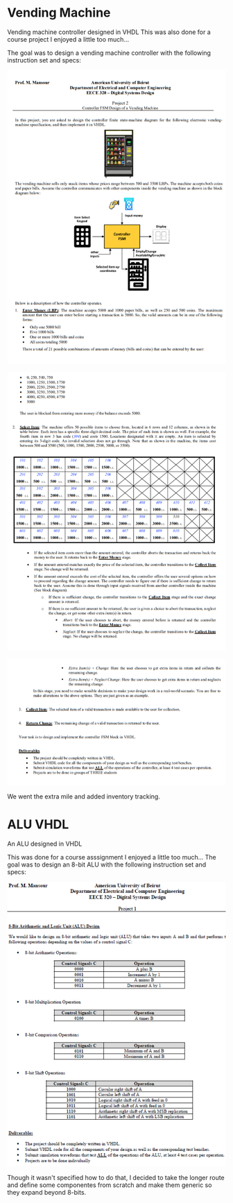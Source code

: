 # Vending Machine

Vending machine controller designed in VHDL
This was also done for a course project I enjoyed a little too much...

The goal was to design a vending machine controller with the following instruction set and specs:
<p align= "center">
  <img src="https://github.com/this-marwan/ALU_VHDL/blob/master/assignmentB_1.PNG?raw=true" alt="assignment pic"/>
</p>
<p align= "center">
  <img src="https://github.com/this-marwan/ALU_VHDL/blob/master/assignmentB_2.PNG?raw=true" alt="assignment pic"/>
</p>
<p align= "center">
  <img src="https://github.com/this-marwan/ALU_VHDL/blob/master/assignmentB_3.PNG?raw=true" alt="assignment pic"/>
</p>

We went the extra mile and added inventory tracking.

# ALU VHDL
An ALU designed in VHDL


This was done for a course asssignment I enjoyed a little too much...
The goal was to design an 8-bit ALU with the following instruction set and specs:
<p align= "center">
  <img src="https://github.com/this-marwan/ALU_VHDL/blob/master/assignment.PNG?raw=true" alt="assignment pic"/>
</p>

Though it wasn't specified how to do that, I decided to take the longer route and define some componentes from scratch and make them generic so they expand beyond 8-bits.

